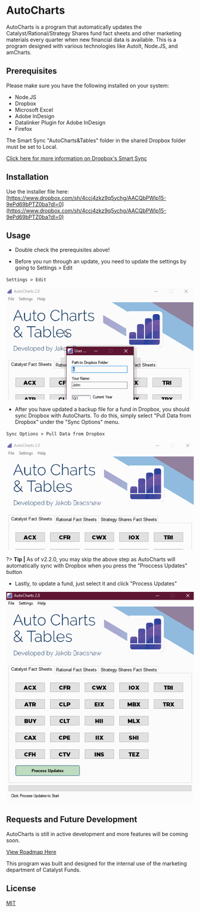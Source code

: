 # AutoCharts

AutoCharts is a program that automatically updates the Catalyst/Rational/Strategy Shares fund fact sheets and other marketing materials every quarter when new financial data is available. This is a program designed with various technologies like AutoIt, Node.JS, and amCharts.

## Prerequisites

Please make sure you have the following installed on your system:
* Node.JS
* Dropbox
* Microsoft Excel
* Adobe InDesign
* Datalinker Plugin for Adobe InDesign
* Firefox

The Smart Sync "AutoCharts&Tables" folder in the shared Dropbox folder must be set to Local. 

[Click here for more information on Dropbox's Smart Sync](https://help.dropbox.com/installs-integrations/sync-uploads/smart-sync)

## Installation

Use the installer file here:   
[https://www.dropbox.com/sh/4ccj4zkz9q5ychg/AACQbPWlp15-9ePd69bPTZ0ba?dl=0](https://www.dropbox.com/sh/4ccj4zkz9q5ychg/AACQbPWlp15-9ePd69bPTZ0ba?dl=0)

## Usage

* Double check the prerequisites above!

* Before you run through an update, you need to update the settings by going to Settings > Edit

`Settings > Edit`

![alt](/docs/img/autocharts1.gif)  

* After you have updated a backup file for a fund in Dropbox, you should sync Dropbox with AutoCharts. To do this, simply select "Pull Data from Dropbox" under the "Sync Options" menu.  

`Sync Options > Pull Data from Dropbox`

![alt](/docs/img/autocharts2.gif)  

?> **Tip |** As of v2.2.0, you may skip the above step as AutoCharts will automatically sync with Dropbox when you press the "Proccess Updates" button

* Lastly, to update a fund, just select it and click "Process Updates"

![alt](/docs/img/autocharts3.gif)  

## Requests and Future Development
AutoCharts is still in active development and more features will be coming soon. 

[View Roadmap Here](https://github.com/oNevion/AutoCharts/projects/1?fullscreen=true)

This program was built and designed for the internal use of the marketing department of Catalyst Funds. 

## License
[MIT](https://choosealicense.com/licenses/mit/)